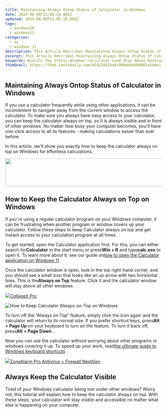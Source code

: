 ```yaml
---
title: Maintaining Always Ontop Status of Calculator in Windows
date: 2024-08-08T11:05:29.886Z
updated: 2024-08-09T11:05:29.886Z
tags:
  - windows10
  - windows11
categories:
  - os
  - windows 11
description: This Article Describes Maintaining Always Ontop Status of Calculator in Windows
excerpt: This Article Describes Maintaining Always Ontop Status of Calculator in Windows
keywords: WinCalc Top Status,Windows Calculator Lead,Stay Above Ranking,Best WinCalc Rank,Top WinCalc User,Calc Leader in Windows,Excel at WinCalc
thumbnail: https://thmb.techidaily.com/b5412951ba4c980abeddb9801e54de1f43b896bc3e121a51c5e15daf74ce2873.jpg
---
```


## Maintaining Always Ontop Status of Calculator in Windows

 If you use a calculator frequently while using other applications, it can be inconvenient to navigate away from the current window to access the calculator. To make sure you always have easy access to your calculator, you can keep the calculator always on top, so it is always visible and in front of other windows. No matter how busy your computer becomes, you'll have one-click access to all its features - making calculations easier than ever before.

 In this article, we'll show you exactly how to keep the calculator always on top on Windows for effortless calculations.

<!-- affiliate ads begin -->
<a href="https://zonlipartnershipprogram.pxf.io/c/5597632/1596691/17882" target="_top" id="1596691"><img src="//a.impactradius-go.com/display-ad/17882-1596691" border="0" alt="" width="728" height="90"/></a><img height="0" width="0" src="https://imp.pxf.io/i/5597632/1596691/17882" style="position:absolute;visibility:hidden;" border="0" />
<!-- affiliate ads end -->
## How to Keep the Calculator Always on Top on Windows

 If you're using a regular calculator program on your Windows computer, it can be frustrating when another program or window covers up your calculator. Follow these steps to keep Calculator always on top and get instant access to your calculation program at all times.

 To get started, open the Calculator application first. For this, you can either search for**Calculator** in the start menu or press**Win + R** and type**calc.exe** to open it. To learn more about it, see our guide on[how to open the Calculator application on Windows 11](https://www.makeuseof.com/windows-11-open-calculator/) .

 Once the calculator window is open, look in the top right-hand corner, and you should see a small icon that looks like an up arrow with two horizontal lines. This is the**Always on Top** feature. Click it and the calculator window will stay above all other windows.

<!-- affiliate ads begin -->
<a href="https://secure.2checkout.com/order/checkout.php?PRODS=4530091&QTY=1&AFFILIATE=108875&CART=1"><img src="https://www.pearlmountainsoft.com/n_img/product/cit_win/banScrn.jpg" border="0">CollageIt Pro</a>
<!-- affiliate ads end -->
![How to Keep Calculator Always-on-Top on Windows](https://static1.makeuseofimages.com/wordpress/wp-content/uploads/2023/03/how-to-keep-calculator-always-on-top-on-windows.jpg)

 To turn off the “Always on Top” feature, simply click the icon again and the calculator will return to its normal size. If you prefer shortcut keys, press**Alt + Page Up** on your keyboard to turn on the feature. To turn it back off, press**Alt + Page Down** .

 Now you can use the calculator without worrying about other programs or windows covering it up. To speed up your work, read[the ultimate guide to Windows keyboard shortcuts](https://www.makeuseof.com/tag/windows-shortcuts-101-ultimate-keyboard-shortcut-guide/) .

<!-- affiliate ads begin -->
<a href="https://estore.zonealarm.com/order/checkout.php?PRODS=38658749&QTY=1&AFFILIATE=108875&CART=1"><img src="https://sc1.checkpoint.com/sc1/za/images/boxes/pa_500.png" border="0">ZoneAlarm Pro Antivirus + Firewall NextGen</a>
<!-- affiliate ads end -->
## Always Keep the Calculator Visible

 Tired of your Windows calculator being lost under other windows? Worry not, this tutorial will explain how to keep the calculator always on top. With these steps, your calculator will stay visible and accessible no matter what else is happening on your computer.


<ins class="adsbygoogle"
     style="display:block"
     data-ad-format="autorelaxed"
     data-ad-client="ca-pub-7571918770474297"
     data-ad-slot="1223367746"></ins>



<ins class="adsbygoogle"
     style="display:block"
     data-ad-client="ca-pub-7571918770474297"
     data-ad-slot="8358498916"
     data-ad-format="auto"
     data-full-width-responsive="true"></ins>


